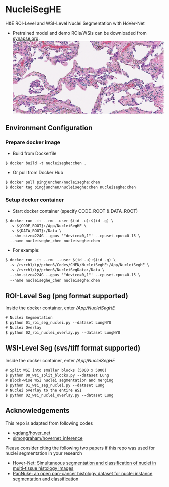 # NucleiSegHE
H&E ROI-Level and WSI-Level Nuclei Segmentation with HoVer-Net
* Pretrained model and demo ROIs/WSIs can be downloaded from [synapse.org](https://www.synapse.org/#!Synapse:syn50545401/files).
![Demo segmented nuclei overlaying ROI](zoo/Demo_ROI_Seg_Overlay.PNG)

## Environment Configuration

### Prepare docker image
* Build from Dockerfile
```
$ docker build -t nucleiseghe:chen .
```
* Or pull from Docker Hub
```
$ docker pull pingjunchen/nucleiseghe:chen
$ docker tag pingjunchen/nucleiseghe:chen nucleiseghe:chen
```

### Setup docker container
* Start docker container (specify CODE_ROOT & DATA_ROOT)
```
$ docker run -it --rm --user $(id -u):$(id -g) \
  -v ${CODE_ROOT}:/App/NucleiSegHE \
  -v ${DATA_ROOT}:/Data \
  --shm-size=224G --gpus '"device=0,1"' --cpuset-cpus=0-15 \
  --name nucleiseghe_chen nucleiseghe:chen
```
* For example:
```
$ docker run -it --rm  --user $(id -u):$(id -g) \
  -v /rsrch1/ip/pchen6/Codes/CHEN/NucleiSegHE:/App/NucleiSegHE \
  -v /rsrch1/ip/pchen6/NucleiSegData:/Data \
  --shm-size=224G --gpus '"device=0,1"' --cpuset-cpus=0-15 \
  --name nucleiseghe_chen nucleiseghe:chen
```

## ROI-Level Seg (png format supported)
Inside the docker container, enter */App/NucleiSegHE*
```
# Nuclei Segmentation
$ python 01_roi_seg_nuclei.py --dataset LungNYU
# Nuclei Overlay
$ python 02_roi_nuclei_overlay.py --dataset LungNYU
```

## WSI-Level Seg (svs/tiff format supported)
Inside the docker container, enter */App/NucleiSegHE*
```
# Split WSI into smaller blocks (5000 x 5000)
$ python 00_wsi_split_blocks.py --dataset Lung
# Block-wise WSI nuclei segmentation and merging
$ python 01_wsi_seg_nuclei.py --dataset Lung
# Nuclei overlay to the entire WSI
$ python 02_wsi_nuclei_overlay.py --dataset Lung
```


## Acknowledgements
This repo is adapted from following codes
- [vqdang/hover_net](https://github.com/vqdang/hover_net)
- [simongraham/hovernet_inference](https://github.com/simongraham/hovernet_inference)

Please consider citing the following two papers if this repo was used for nuclei segmentation in your research
- [Hover-Net: Simultaneous segmentation and classification of nuclei in multi-tissue histology images](https://www.sciencedirect.com/science/article/pii/S1361841519301045)
- [PanNuke: an open pan-cancer histology dataset for nuclei instance segmentation and classification](https://link.springer.com/chapter/10.1007/978-3-030-23937-4_2)
